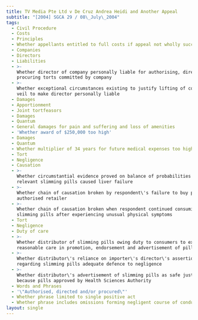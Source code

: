 ```yaml
---
title: TV Media Pte Ltd v De Cruz Andrea Heidi and Another Appeal
subtitle: "[2004] SGCA 29 / 08\_July\_2004"
tags:
  - Civil Procedure
  - Costs
  - Principles
  - Whether appellants entitled to full costs if appeal not wholly successful
  - Companies
  - Directors
  - Liabilities
  - >-
    Whether director of company personally liable for authorising, directing,
    procuring torts committed by company
  - >-
    Whether exceptional circumstances existing to justify lifting of corporate
    veil to make director personally liable
  - Damages
  - Apportionment
  - Joint tortfeasors
  - Damages
  - Quantum
  - General damages for pain and suffering and loss of amenities
  - 'Whether award of $250,000 too high'
  - Damages
  - Quantum
  - Whether multiplier of 34 years for future medical expenses too high
  - Tort
  - Negligence
  - Causation
  - >-
    Whether circumstantial evidence proved on balance of probabilities that
    relevant slimming pills caused liver failure
  - >-
    Whether chain of causation broken by respondent\'s failure to buy pills from
    authorised retailer
  - >-
    Whether chain of causation broken when respondent continued consuming
    slimming pills after experiencing unusual physical symptoms
  - Tort
  - Negligence
  - Duty of care
  - >-
    Whether distributor of slimming pills owing duty to consumers to exercise
    reasonable care in promotion, endorsement and advertisement of pills
  - >-
    Whether distributor\'s reliance on importer\'s director\'s assertions
    regarding slimming pills adequate defence to negligence
  - >-
    Whether distributor\'s advertisement of slimming pills as safe justified
    because pills approved by Health Sciences Authority
  - Words and Phrases
  - '\"Authorised, directed and/or procured\"'
  - Whether phrase limited to single positive act
  - Whether phrase includes omissions forming negligent course of conduct
layout: single
---
```


